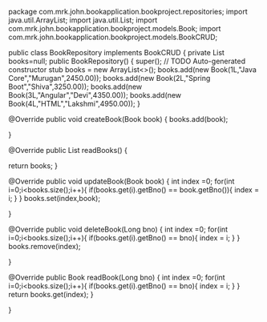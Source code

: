 package com.mrk.john.bookapplication.bookproject.repositories;
import java.util.ArrayList;
import java.util.List;
import com.mrk.john.bookapplication.bookproject.models.Book;
import com.mrk.john.bookapplication.bookproject.models.BookCRUD;

public class BookRepository implements BookCRUD {
private List<Book> books=null;
public BookRepository() {
super();
// TODO Auto-generated constructor stub
books = new ArrayList<>();
books.add(new Book(1L,"Java Core","Murugan",2450.00));
books.add(new Book(2L,"Spring Boot","Shiva",3250.00));
books.add(new Book(3L,"Angular","Devi",4350.00));
books.add(new Book(4L,"HTML","Lakshmi",4950.00));
}

@Override
public void createBook(Book book) {
books.add(book);

}

@Override
public List<Book> readBooks() {

return books;
}

@Override
public void updateBook(Book book) {
int index =0;
  for(int i=0;i<books.size();i++){
    if(books.get(i).getBno() == book.getBno()){
      index = i;
    }
  }
  books.set(index,book);

}

@Override
public void deleteBook(Long bno) {
int index =0;
  for(int i=0;i<books.size();i++){
    if(books.get(i).getBno() == bno){
      index = i;
    }
  }
  books.remove(index);

}

@Override
public Book readBook(Long bno) {
int index =0;
  for(int i=0;i<books.size();i++){
    if(books.get(i).getBno() == bno){
      index = i;
    }
  }
  return books.get(index);
}

}
